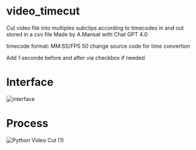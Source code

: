 # video_timecut
Cut video file into multiples subclips according to timecodes in and out stored in a csv file
Made by A.Mansat with Chat GPT 4.0

timecode format: MM:SS/FPS 50
change source code for time convertion

Add 1 seconde before and after via checkbox if needed

# Interface

![interface](https://github.com/user-attachments/assets/38b41141-56f0-4f4f-b2a0-f4380892e769)

# Process

![Python Video Cut (1)](https://github.com/user-attachments/assets/0de29bd8-2643-45cb-a907-34072df1397c)



